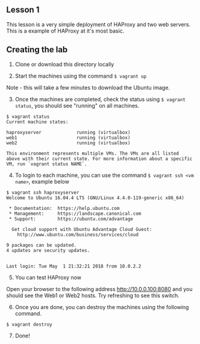 ## Lesson 1

This lesson is a very simple deployment of HAProxy and two
web servers. This is a example of HAProxy at it's most basic.

## Creating the lab

1) Clone or download this directory locally

2) Start the machines using the command ``$ vagrant up``

Note - this will take a few minutes to download the Ubuntu image.

3) Once the machines are completed, check the status using ``$ vagrant status``, you should see "running" on all machines.

```
$ vagrant status
Current machine states:

haproxyserver             running (virtualbox)
web1                      running (virtualbox)
web2                      running (virtualbox)

This environment represents multiple VMs. The VMs are all listed
above with their current state. For more information about a specific
VM, run `vagrant status NAME`.
```

4) To login to each machine, you can use the command ``$ vagrant ssh <vm name>``, example below

```
$ vagrant ssh haproxyserver
Welcome to Ubuntu 16.04.4 LTS (GNU/Linux 4.4.0-119-generic x86_64)

 * Documentation:  https://help.ubuntu.com
 * Management:     https://landscape.canonical.com
 * Support:        https://ubuntu.com/advantage

  Get cloud support with Ubuntu Advantage Cloud Guest:
    http://www.ubuntu.com/business/services/cloud

9 packages can be updated.
4 updates are security updates.


Last login: Tue May  1 21:32:21 2018 from 10.0.2.2
```

5) You can test HAProxy now

Open your browser to the following address http://10.0.0.100:8080 and you should
see the Web1 or Web2 hosts. Try refreshing to see this switch.

6) Once you are done, you can destroy the machines using the following command.

``$ vagrant destroy``

7) Done! 
